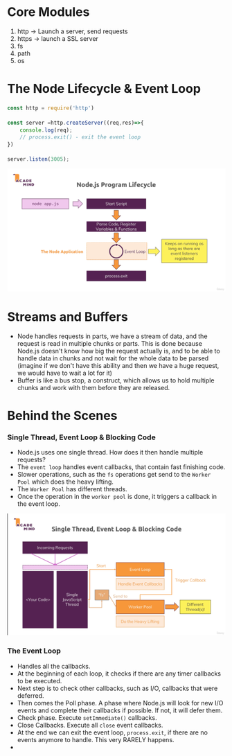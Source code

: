# Core Modules

1. http -> Launch a server, send requests
2. https -> launch a SSL server
3. fs
4. path
5. os

# The Node Lifecycle & Event Loop

```javascript
const http = require('http')

const server =http.createServer((req,res)=>{
    console.log(req);
    // process.exit() - exit the event loop
})

server.listen(3005);

```

![node-event-loop](node-event-loop.png)


# Streams and Buffers

- Node handles requests in parts, we have a stream of data, and the request is read in multiple chunks or parts. This is done because Node.js doesn't know how big the request actually is, and to be able to handle data in chunks and not wait for the whole data to be parsed (imagine if we don't have this ability and then we have a huge request, we would have to wait a lot for it)
- Buffer is like a bus stop, a construct, which allows us to hold multiple chunks and work with them before they are released.

# Behind the Scenes

### Single Thread, Event Loop & Blocking Code

- Node.js uses one single thread. How does it then handle multiple requests?
- The `event loop` handles event callbacks, that contain fast finishing code.
- Slower operations, such as the `fs` operations get send to the `Worker Pool` which does the heavy lifting.
- The `Worker Pool` has different threads.
- Once the operation in the `worker pool` is done, it triggers a callback in the event loop.


![worker-pool](worker-pool.png)

### The Event Loop

- Handles all the callbacks. 
- At the beginning of each loop, it checks if there are any timer callbacks to be executed.
- Next step is to check other callbacks, such as I/O, callbacks that were deferred. 
- Then comes the Poll phase. A phase where Node.js will look for new I/O events and complete their callbacks if possible. If not, it will defer them.
- Check phase. Execute `setImmediate()` callbacks.
- Close Callbacks. Execute all `close` event callbacks.
- At the end we can exit the event loop, `process.exit`, if there are no events anymore to handle. This very RARELY happens.
- 
